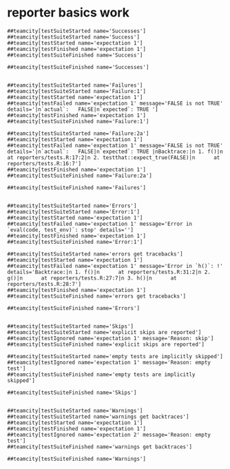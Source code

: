 # reporter basics work

    ##teamcity[testSuiteStarted name='Successes']
    ##teamcity[testSuiteStarted name='Success']
    ##teamcity[testStarted name='expectation 1']
    ##teamcity[testFinished name='expectation 1']
    ##teamcity[testSuiteFinished name='Success']
    
    ##teamcity[testSuiteFinished name='Successes']
    
    
    ##teamcity[testSuiteStarted name='Failures']
    ##teamcity[testSuiteStarted name='Failure:1']
    ##teamcity[testStarted name='expectation 1']
    ##teamcity[testFailed name='expectation 1' message='FALSE is not TRUE' details='|n`actual`:   FALSE|n`expected`: TRUE ']
    ##teamcity[testFinished name='expectation 1']
    ##teamcity[testSuiteFinished name='Failure:1']
    
    ##teamcity[testSuiteStarted name='Failure:2a']
    ##teamcity[testStarted name='expectation 1']
    ##teamcity[testFailed name='expectation 1' message='FALSE is not TRUE' details='|n`actual`:   FALSE|n`expected`: TRUE |nBacktrace:|n 1. f()|n      at reporters/tests.R:17:2|n 2. testthat::expect_true(FALSE)|n      at reporters/tests.R:16:7']
    ##teamcity[testFinished name='expectation 1']
    ##teamcity[testSuiteFinished name='Failure:2a']
    
    ##teamcity[testSuiteFinished name='Failures']
    
    
    ##teamcity[testSuiteStarted name='Errors']
    ##teamcity[testSuiteStarted name='Error:1']
    ##teamcity[testStarted name='expectation 1']
    ##teamcity[testFailed name='expectation 1' message='Error in `eval(code, test_env)`: stop' details='']
    ##teamcity[testFinished name='expectation 1']
    ##teamcity[testSuiteFinished name='Error:1']
    
    ##teamcity[testSuiteStarted name='errors get tracebacks']
    ##teamcity[testStarted name='expectation 1']
    ##teamcity[testFailed name='expectation 1' message='Error in `h()`: !' details='Backtrace:|n 1. f()|n      at reporters/tests.R:31:2|n 2. g()|n      at reporters/tests.R:27:7|n 3. h()|n      at reporters/tests.R:28:7']
    ##teamcity[testFinished name='expectation 1']
    ##teamcity[testSuiteFinished name='errors get tracebacks']
    
    ##teamcity[testSuiteFinished name='Errors']
    
    
    ##teamcity[testSuiteStarted name='Skips']
    ##teamcity[testSuiteStarted name='explicit skips are reported']
    ##teamcity[testIgnored name='expectation 1' message='Reason: skip']
    ##teamcity[testSuiteFinished name='explicit skips are reported']
    
    ##teamcity[testSuiteStarted name='empty tests are implicitly skipped']
    ##teamcity[testIgnored name='expectation 1' message='Reason: empty test']
    ##teamcity[testSuiteFinished name='empty tests are implicitly skipped']
    
    ##teamcity[testSuiteFinished name='Skips']
    
    
    ##teamcity[testSuiteStarted name='Warnings']
    ##teamcity[testSuiteStarted name='warnings get backtraces']
    ##teamcity[testStarted name='expectation 1']
    ##teamcity[testFinished name='expectation 1']
    ##teamcity[testIgnored name='expectation 2' message='Reason: empty test']
    ##teamcity[testSuiteFinished name='warnings get backtraces']
    
    ##teamcity[testSuiteFinished name='Warnings']
    
    

